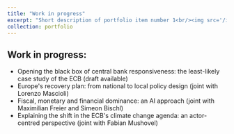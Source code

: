 ```yaml
---
title: "Work in progress"
excerpt: "Short description of portfolio item number 1<br/><img src='/images/500x300.png'>"
collection: portfolio
---
```


Work in progress:
------
- Opening the black box of central bank responsiveness: the least-likely case study of the ECB (draft available)
- Europe's recovery plan: from national to local policy design (joint with Lorenzo Mascioli)
- Fiscal, monetary and financial dominance: an AI approach (joint with Maximilian Freier and Simeon Bischl)
- Explaining the shift in the ECB's climate change agenda: an actor-centred perspective (joint with Fabian Mushovel)